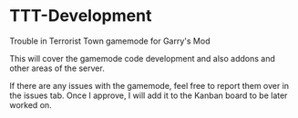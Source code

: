# TTT-Development
Trouble in Terrorist Town gamemode for Garry's Mod

This will cover the gamemode code development and also addons and other areas of the server.

If there are any issues with the gamemode, feel free to report them over in the issues tab. Once I approve, I will add it to the Kanban board to be later worked on.
